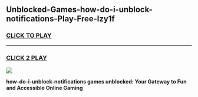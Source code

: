 
## Unblocked-Games-how-do-i-unblock-notifications-Play-Free-lzy1f
<h3>
<a href="https://premium76.site?title=how-do-i-unblock-notifications&ref=20M">CLICK TO PLAY</a></h3>
<hr>

<h3>
<a href="https://premium76.site?title=how-do-i-unblock-notifications&ref=20M">CLICK 2 PLAY</a>
  
</h3>

<a href="https://premium76.site?title=how-do-i-unblock-notifications&ref=19M"><img src="https://clearcache.store/games.png"></a>


**how-do-i-unblock-notifications games unblocked: Your Gateway to Fun and Accessible Online Gaming**
